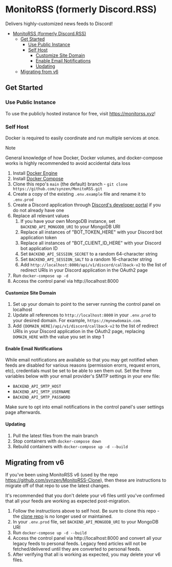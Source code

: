 # MonitoRSS (formerly Discord.RSS)

Delivers highly-customized news feeds to Discord!

- [MonitoRSS (formerly Discord.RSS)](#monitorss-formerly-discordrss)
  - [Get Started](#get-started)
    - [Use Public Instance](#use-public-instance)
    - [Self Host](#self-host)
      - [Customize Site Domain](#customize-site-domain)
      - [Enable Email Notifications](#enable-email-notifications)
      - [Updating](#updating)
  - [Migrating from v6](#migrating-from-v6)


## Get Started

### Use Public Instance
To use the publicly hosted instance for free, visit https://monitorss.xyz!

### Self Host

Docker is required to easily coordinate and run multiple services at once.

> [!NOTE]  
>  General knowledge of how Docker, Docker volumes, and docker-compose works is highly recommended to avoid accidental data loss

1. Install [Docker Engine](https://docs.docker.com/engine/install/)
2. Install [Docker Compose](https://docs.docker.com/compose/install/)
3. Clone this repo's `main` (the default) branch - `git clone https://github.com/synzen/MonitoRSS.git`
4. Create a copy of the existing `.env.example` file and rename it to `.env.prod`
5. Create a Discord application through [Discord's developer portal](https://discord.com/developers/applications) if you do not already have one
6. Replace all relevant values
   1. If you have your own MongoDB instance, set `BACKEND_API_MONGODB_URI` to your MongoDB URI
   2. Replace all instances of "BOT_TOKEN_HERE" with your Discord bot application token
   3. Replace all instances of "BOT_CLIENT_ID_HERE" with your Discord bot application ID
   4. Set `BACKEND_API_SESSION_SECRET` to a random 64-character string
   5.  Set `BACKEND_API_SESSION_SALT` to a random 16-character string
   6.  Add `http://localhost:8000/api/v1/discord/callback-v2` to the list of redirect URIs in your Discord application in the OAuth2 page
7.  Run `docker-compose up -d`
8.  Access the control panel via http://localhost:8000

#### Customize Site Domain

1. Set up your domain to point to the server running the control panel on localhost
2. Update all references to `http://localhost:8000` in your `.env.prod` to your desired domain. For example, `https://mynewdomain.com`.
3. Add `{DOMAIN_HERE}/api/v1/discord/callback-v2` to the list of redirect URIs in your Discord application in the OAuth2 page, replacing `DOMAIN_HERE` with the value you set in step 1

#### Enable Email Notifications

While email notifications are available so that you may get notified when feeds are disabled for various reasons (permission erorrs, request errors, etc), credentials must be set to be able to sen them out. Set the three variables below with your email provider's SMTP settings in your env file:

- `BACKEND_API_SMTP_HOST`
- `BACKEND_API_SMTP_USERNAME`
- `BACKEND_API_SMTP_PASSWORD`

Make sure to opt into email notifications in the control panel's user settings page afterwards.

#### Updating

1. Pull the latest files from the main branch
2. Stop containers with `docker-compose down`
3. Rebuild containers with `docker-compose up -d --build`

## Migrating from v6

If you've been using MonitoRSS v6 (used by the repo https://github.com/synzen/MonitoRSS-Clone), then these are instructions to migrate off of that repo to use the latest changes.

It's recommended that you don't delete your v6 files until you've confirmed that all your feeds are working as expected post-migration.

1. Follow the instructions above to self host. Be sure to clone this repo - the [clone repo](https://github.com/synzen/MonitoRSS-Clone) is no longer used or maintained.
2. In your `.env.prod` file, set `BACKEND_API_MONGODB_URI` to your MongoDB URI
3. Run `docker-compose up -d --build`
4. Access the control panel via http://localhost:8000 and convert all your legacy feeds to personal feeds. Legacy feed articles will not be fetched/delivered until they are converted to personal feeds.
5. After verifying that all is working as expected, you may delete your v6 files.
